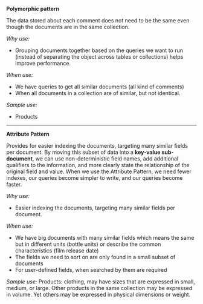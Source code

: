 **Polymorphic pattern**

The data stored about each comment does not need to be the same even though the documents are in the same collection.

_Why use:_

* Grouping documents together based on the queries we want to run (instead of separating the object across tables or
  collections) helps improve performance.

_When use:_

* We have queries to get all similar documents (all kind of comments)
* When all documents in a collection are of similar, but not identical.

_Sample use:_

* Products
---
**Attribute Pattern**

Provides for easier indexing the documents, targeting many similar fields per document. By moving
this subset of data into a **key-value sub-document**, we can use non-deterministic field names, add additional qualifiers
to the information, and more clearly state the relationship of the original field and value. When we use the Attribute
Pattern, we need fewer indexes, our queries become simpler to write, and our queries become faster.

_Why use:_

* Easier indexing the documents, targeting many similar fields per document.
 
_When use:_

* We have big documents with many similar fields which means the same but in different units (bottle units) or describe
  the common characteristics (film release date)
* The fields we need to sort on are only found in a small subset of documents
* For user-defined fields, when searched by them are required

_Sample use:_
Products:  clothing, may have sizes that are expressed in small, medium, or large. Other products in the same collection
may be expressed in volume. Yet others may be expressed in physical dimensions or weight.

